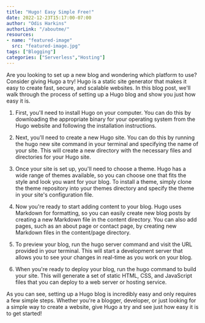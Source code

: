 ```yaml
---
title: "Hugo! Easy Simple Free!"
date: 2022-12-23T15:17:00-07:00
author: "Odis Harkins"
authorLink: "/aboutme/"
resources:
- name: "featured-image"
  src: "featured-image.jpg"
tags: ["Blogging"]
categories: ["Serverless","Hosting"]
---
```


Are you looking to set up a new blog and wondering which platform to use? Consider giving Hugo a try! Hugo is a static site generator that makes it easy to create fast, secure, and scalable websites. In this blog post, we'll walk through the process of setting up a Hugo blog and show you just how easy it is.

1. First, you'll need to install Hugo on your computer. You can do this by downloading the appropriate binary for your operating system from the Hugo website and following the installation instructions.

2. Next, you'll need to create a new Hugo site. You can do this by running the hugo new site command in your terminal and specifying the name of your site. This will create a new directory with the necessary files and directories for your Hugo site.

3. Once your site is set up, you'll need to choose a theme. Hugo has a wide range of themes available, so you can choose one that fits the style and look you want for your blog. To install a theme, simply clone the theme repository into your themes directory and specify the theme in your site's configuration file.

4. Now you're ready to start adding content to your blog. Hugo uses Markdown for formatting, so you can easily create new blog posts by creating a new Markdown file in the content directory. You can also add pages, such as an about page or contact page, by creating new Markdown files in the content/page directory.

5. To preview your blog, run the hugo server command and visit the URL provided in your terminal. This will start a development server that allows you to see your changes in real-time as you work on your blog.

6. When you're ready to deploy your blog, run the hugo command to build your site. This will generate a set of static HTML, CSS, and JavaScript files that you can deploy to a web server or hosting service.

As you can see, setting up a Hugo blog is incredibly easy and only requires a few simple steps. Whether you're a blogger, developer, or just looking for a simple way to create a website, give Hugo a try and see just how easy it is to get started!